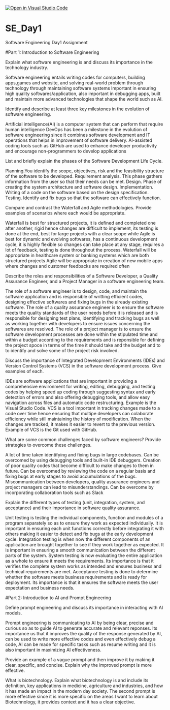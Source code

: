 [![Open in Visual Studio Code](https://classroom.github.com/assets/open-in-vscode-2e0aaae1b6195c2367325f4f02e2d04e9abb55f0b24a779b69b11b9e10269abc.svg)](https://classroom.github.com/online_ide?assignment_repo_id=18375838&assignment_repo_type=AssignmentRepo)
# SE_Day1
Software Engineering Day1 Assignment

#Part 1: Introduction to Software Engineering

Explain what software engineering is and discuss its importance in the technology industry.

Software engineering entails writing codes for computers, building apps,games and website, and solving real-world problem through technology through maintaining software systems
Important in ensuring high quality softwares/application, also important in debugging apps, built and maintain more advanced technologies that shape the world such as AI.

Identify and describe at least three key milestones in the evolution of software engineering.

Artificial intelligence(AI) is a computer system that can perform that require human intelligence 
DevOps has been a milestone in the evolution of software engineering since it combines software development and IT operations that helps in improvement of software delivery. 
AI-assisted coding tools such as GitHub are used to enhance developer productivity and encourage non-programmers to develop applications

List and briefly explain the phases of the Software Development Life Cycle.

Planning.You identify the scope, objectives, risk and the feasibility structure of the software to be developed.
Requirement analysis. This phase gathers information from the user so that their needs can be met.
Design. Phase of creating the system architecture and software design.
Implementation. Writing of a code on the software based on the design specification.
Testing. Identify and fix bugs so that the software can effectively function.

Compare and contrast the Waterfall and Agile methodologies. Provide examples of scenarios where each would be appropriate.

Waterfall is best for structured projects, it is defined and completed one after another, rigid hence changes are difficult to implement, its testing is done at the end, best for large projects with a clear scope while Agile is best for dynamic and evolving softwares, has a continuous development cycle, it is highly flexible so changes can take place at any stage, requires a lot of feedback, testing is done throughout the process.
Waterfall will be appropriate in healthcare system or banking systems which are both structured projects
Agile will be appropriate in creation of new mobile apps where changes and customer feedbacks are required often


Describe the roles and responsibilities of a Software Developer, a Quality Assurance Engineer, and a Project Manager in a software engineering team.

The role of a software engineer is to design, code, and maintain the software application and is responsible of writting efficient codes, designing effective softwares and fixing bugs in the already existing software.
The role of a quality assurance engineer is to ensure the software meets the quality standards of the user needs before it is released and is responsible for designing test plans, identifying and tracking bugs as well as working together with developers to ensure issues concerning the softwares are resolved.
The role of a project manager is  to ensure the software development processes are done within the stipulated time and within a budget according to the requirements and is reponsible for defining the project spoce in terms of the time it should take and the budget and to to identify and solve some of the project risk involved.

Discuss the importance of Integrated Development Environments (IDEs) and Version Control Systems (VCS) in the software development process. Give examples of each.

IDEs are software applications that are important in providing a comprehensive environment for writing, editing, debugging, and testing codes by helping speed up coding through suggesting syntax and early detection of errors and also offering debugging tools, and allow easy navigation across files and automatic code restructuring. Example is the Visual Studio Code. VCS is a tool important in tracking changes made to a code over time hence ensuring that multipe developers can colaborate efficiency while still maintaining the history of modification. When the changes are tracked, it makes it easier to revert to the previous version. Example of VCS is the Git used with GitHub.

What are some common challenges faced by software engineers? Provide strategies to overcome these challenges.

A lot of time taken identifying and fixing bugs in large codebases. Can be overcomed by using debugging tools and built-in IDE debuggers.
Creation of poor quality codes that become difficult to make changes to them in future. Can be overcomed by reviewing the code on a regular basis and fixing bugs at early stages to avoid accumulations of the bugs.
Miscommunication between developers, quality assurance engineers and project managers can lead to misunderstandings. Can be overcome by incorporating collaboration tools such as Slack 

Explain the different types of testing (unit, integration, system, and acceptance) and their importance in software quality assurance.

Unit testing is testing the individual components, function and modules of a program separately so as to ensure they work as expected individually. It is important in ensuring each unit functions correctly before integrating it with others making it easier to detect and fix bugs at the early development cycle.
Integration testing is when now the different components of an application are brought together to see if they work together as expected. It is important in ensuring a smooth communication between the different parts of the system.
System testing is now evaluating the entire application as a whole to ensure it meets the requirements. Its importance is that it verifies the complete system works as intended and ensures business and technical requirements are met.
Acceptance testing is done to determine whether the software meets business requirements and is ready for deployment. Its importance is that it ensures the software meets the user expectation and business needs.

#Part 2: Introduction to AI and Prompt Engineering


Define prompt engineering and discuss its importance in interacting with AI models.

Prompt engineering is communicating to AI by being clear, precise and curious so as to guide AI to generate accurate and relevant reponses. Its importance us that it improves the quality of the response generated by AI, can be used to write more effective codes and even effectively debug a code, AI can be made for specific tasks such as resume writing and it is also important in maximizing AI effectiveness.

Provide an example of a vague prompt and then improve it by making it clear, specific, and concise. Explain why the improved prompt is more effective.

What is biotechnology.
Explain what biotechnology is and include its definition, key applications in medicine, agriculture and industries, and how it has made an impact in the modern day society.
The second prompt is more effective since it is more specific on the areas I want to learn about Biotechnology, it provides context and it has a clear objective. 
